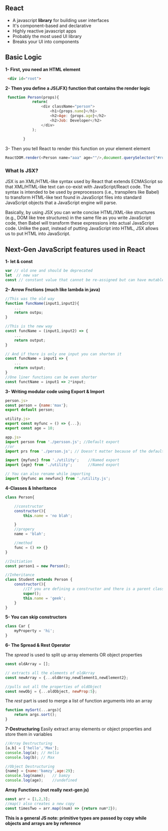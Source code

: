 ## React
* A javascript **library** for building user interfaces
* It's component-based and declarative
* Highly reactive javascript apps
* Probably the most used UI library
* Breaks your UI into components



## Basic Logic
**1- First, you need an HTML element**
```html
 <div id="root">
```
**2- Then you define a JS(JFX) function that contains the render logic**
```js
 function Person(props){
            return(
                <div className="person">
                    <h1>{props.name}</h1>
                    <h2>Age: {props.age}</h2>
                    <h2>Job: Developer</h2>
                </div>
            );
        
        }
```
3- Then you tell React to render this function on your element element
```js
ReactDOM.render(<Person name="aaa" age=""/>,document.querySelector("#root"));
```

### What Is JSX?
JSX is an XML/HTML-like syntax used by React that extends ECMAScript so that XML/HTML-like text can co-exist with JavaScript/React code. The syntax is intended to be used by preprocessors (i.e., transpilers like Babel) to transform HTML-like text found in JavaScript files into standard JavaScript objects that a JavaScript engine will parse.

Basically, by using JSX you can write concise HTML/XML-like structures (e.g., DOM like tree structures) in the same file as you write JavaScript code, then Babel will transform these expressions into actual JavaScript code. Unlike the past, instead of putting JavaScript into HTML, JSX allows us to put HTML into JavaScript.


## Next-Gen JavaScript features used in React

**1- let & const**
```js
var // old one and should be deprecated
let  // new var
const // constant value that cannot be re-assigned but can have mutable fields
```

**2- Arrow Fnctions (much like lambda in java)**
```js
//This was the old way
function funcName(input1,input2){
    ...
    return outpu;
}

//This is the new way
const funcName = (input1,input2) => {
    ...
    return output;
} 

// And if there is only one input you can shorten it
const funcName = input1 => {
    ...
    return output;
}
//One liner functions can be even shorter
const functName = input1 => 2*input;
```

**3- Writing modular code using Export & Import**
```js
person.js>
const person = {name:'max'};
export default person;
```
```js
utility.js>
export const myfunc = () => {...};
export const age = 10;
```
```js
app.js>
import person from './persson.js'; //Default export
//or
import prs from './person.js'; // Doesn't matter because of the default

import {myfunc} from './utility';    //Named export
import {age} from './utility';       //Named export

// You can also rename while importing
import {myfunc as newfunc} from './utility.js';
```


**4-Classes & Inheritance**

```js
class Person{

    //constructor
    constructor(){
        this.name = 'no blah';

    }
    //propery
    name = 'blah';

    //method
    func = () => {} 
}

//Initiation
const person1 = new Person();

//Inheritance
class Student extends Person {
    constructor(){
        //If you are defining a constructor and there is a parent class, you must call it's constructor
        super();
        this.name = 'geek';
    }
}
```

**5- You can skip constructors**
```js
class Car {
    myProperty = 'hi';
}
```

**6- The Spread & Rest Operator**

The *spread* is used to split up array elements OR object properties
```js
const oldArray = [];

// extracts all the elements of oldArray
const newArray = {...oldArray,newElement1,newElement2};

//pulls out all the properties of oldObject
const newObj = {...oldObject, newProp:5};
```
The *rest* part is used to merge a list of function arguments into an array

```js
function mySort(...args){
    return args.sort();
}
```

**7-Destructuring**
Easily extract array elements or object properties and store them in variables
```js
//Array Destructuring
[a,b] = ['hello','Max'];
console.log(a); // Hello
console.log(b); // Max

//Object Destructuring
{name} = {name:'bamzy',age:29};
console.log(name);   // bamzy
console.log(age);    //undefined
```

**Array Functions (not really next-gen js)**
```js
const arr = [1,2,3];
//map() also creates a new copy
const timesTwo = arr.map((num) => {return num*2});
```

**This is a general JS note: primitive types are passed by copy while objects and arrays are by reference**